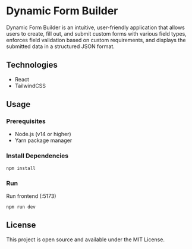 # Dynamic Form Builder

Dynamic Form Builder is an intuitive, user-friendly application that allows users to create, fill out, and submit custom forms with various field types, enforces field validation based on custom requirements, and displays the submitted data in a structured JSON format.

## Technologies

- React
- TailwindCSS

## Usage

### Prerequisites

- Node.js (v14 or higher)
- Yarn package manager

### Install Dependencies

```
npm install
```

### Run

Run frontend (:5173)

```
npm run dev
```

## License

This project is open source and available under the MIT License.
